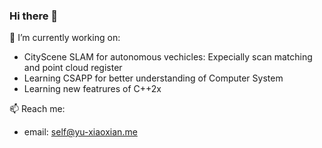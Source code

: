 ### Hi there 👋

🔭 I’m currently working on:
- CityScene SLAM for autonomous vechicles: Expecially scan matching and point cloud register
- Learning CSAPP for better understanding of Computer System
- Learning new featrures of C++2x

📫 Reach me:
- email: self@yu-xiaoxian.me

<!--
**Yu-Xiaoxian/Yu-Xiaoxian** is a ✨ _special_ ✨ repository because its `README.md` (this file) appears on your GitHub profile.

Here are some ideas to get you started:

- 🔭 I’m currently working on ...
- 🌱 I’m currently learning ...
- 👯 I’m looking to collaborate on ...
- 🤔 I’m looking for help with ...
- 💬 Ask me about ...
- 📫 How to reach me: ...
- 😄 Pronouns: ...
- ⚡ Fun fact: ...
-->
